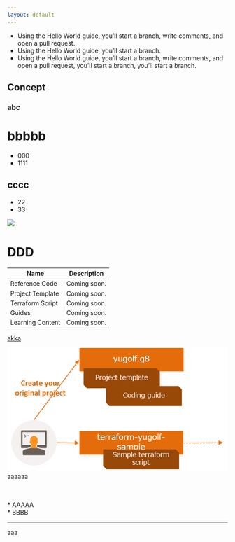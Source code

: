 ```yaml
---
layout: default
---
```


- Using the Hello World guide, you’ll start a branch, write comments, and open a pull request.
- Using the Hello World guide, you’ll start a branch.
- Using the Hello World guide, you’ll start a branch, write comments, and open a pull request, you’ll start a branch, you’ll start a branch.

## Concept

### abc


# bbbbb
- 000
- 1111

## cccc
- 22
- 33

![](https://github.githubassets.com/images/modules/logos_page/GitHub-Mark.png)

# DDD

| Name  | Description |
| ----------- | ---- |
| Reference Code  | Coming soon. |
| Project Template | Coming soon. |
| Terraform Script | Coming soon. |
| Guides | Coming soon. |
| Learning Content | Coming soon. |

[akka](https://akka.io/)

![](img/yugolf_map.png)
aaaaaa

\
\
\* AAAAA  
\* BBBB

---

aaa

<div>
  <!-- Global site tag (gtag.js) - Google Analytics -->
<script async src="https://www.googletagmanager.com/gtag/js?id=UA-179036071-1"></script>
<script>
  window.dataLayer = window.dataLayer || [];
  function gtag(){dataLayer.push(arguments);}
  gtag('js', new Date());

  gtag('config', 'UA-179036071-1');
</script>
</div>
